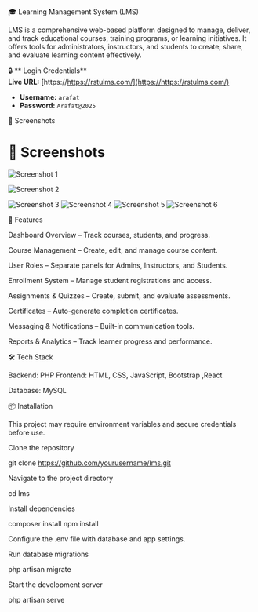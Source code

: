 🎓 Learning Management System (LMS)

LMS is a comprehensive web-based platform designed to manage, deliver, and track educational courses, training programs, or learning initiatives. It offers tools for administrators, instructors, and students to create, share, and evaluate learning content effectively.

🔒 ** Login Credentials**  
**Live URL:** [https://https://rstulms.com/](https://https://rstulms.com/)   

- **Username:** `arafat`  
- **Password:** `Arafat@2025`

📸 Screenshots
# 📸 Screenshots
![Screenshot 1](https://github.com/arafatnahid/Learning-Management-System/blob/main/images/Screenshot_1329.png)

![Screenshot 2](https://github.com/arafatnahid/Learning-Management-System/blob/main/images/Screenshot_1327.png)

![Screenshot 3](https://github.com/arafatnahid/Learning-Management-System/blob/main/images/Screenshot_1328.png)
![Screenshot 4](https://github.com/arafatnahid/Learning-Management-System/blob/main/images/Screenshot_1330.png)
![Screenshot 5](https://github.com/arafatnahid/Learning-Management-System/blob/main/images/Screenshot_1331.png)
![Screenshot 6](https://github.com/arafatnahid/Learning-Management-System/blob/main/images/Screenshot_1332.png)



🚀 Features

Dashboard Overview – Track courses, students, and progress.

Course Management – Create, edit, and manage course content.

User Roles – Separate panels for Admins, Instructors, and Students.

Enrollment System – Manage student registrations and access.

Assignments & Quizzes – Create, submit, and evaluate assessments.

Certificates – Auto-generate completion certificates.

Messaging & Notifications – Built-in communication tools.

Reports & Analytics – Track learner progress and performance.

🛠️ Tech Stack

Backend: PHP 
Frontend: HTML, CSS, JavaScript, Bootstrap ,React

Database: MySQL 

📦 Installation

This project may require environment variables and secure credentials before use.

Clone the repository

git clone https://github.com/yourusername/lms.git


Navigate to the project directory

cd lms


Install dependencies

composer install
npm install


Configure the .env file with database and app settings.

Run database migrations

php artisan migrate


Start the development server

php artisan serve


